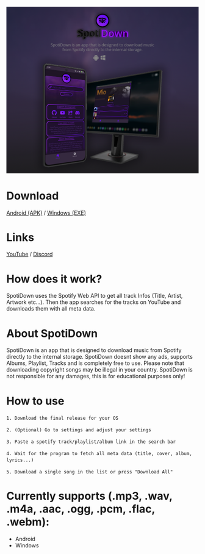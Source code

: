 ![ad](https://github.com/IcySnex/SpotiDown/raw/main/other/ad.png)

# Download
[Android (APK)](https://github.com/IcySnex/SpotiDown/releases/download/1.1/spotidown-android-1.1.apk) / 
[Windows (EXE)](https://github.com/IcySnex/SpotiDown/releases/download/1.1/spotidown-windows-1.1.exe)

# Links
[YouTube](https://www.youtube.com/channel/UCkAQG8OkLKgi_WAR526pd9w) / 
[Discord](https://discord.gg/3ycHEVMhT4)

# How does it work?
SpotiDown uses the Spotify Web API to get all track Infos (Title, Artist, Artwork etc...). Then the app searches for the tracks on YouTube and downloads them with all meta data.

# About SpotiDown
SpotiDown is an app that is designed to download music from Spotify directly to the internal storage. SpotiDown doesnt show any ads, supports Albums, Playlist, Tracks and is completely free to use. Please note that downloading copyright songs may be illegal in your country. SpotiDown is not responsible for any damages, this is for educational purposes only!

# How to use
`1. Download the final release for your OS`

`2. (Optional) Go to settings and adjust your settings`

`3. Paste a spotify track/playlist/album link in the search bar`

`4. Wait for the program to fetch all meta data (title, cover, album, lyrics...)`

`5. Download a single song in the list or press "Download All"`

# Currently supports (.mp3, .wav, .m4a, .aac, .ogg, .pcm, .flac, .webm):
- Android
- Windows

